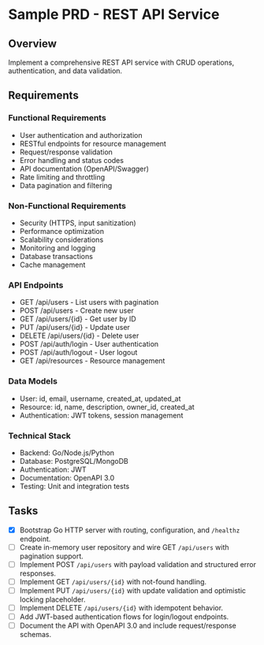 # Sample PRD - REST API Service

## Overview
Implement a comprehensive REST API service with CRUD operations, authentication, and data validation.

## Requirements

### Functional Requirements
- User authentication and authorization
- RESTful endpoints for resource management
- Request/response validation
- Error handling and status codes
- API documentation (OpenAPI/Swagger)
- Rate limiting and throttling
- Data pagination and filtering

### Non-Functional Requirements
- Security (HTTPS, input sanitization)
- Performance optimization
- Scalability considerations
- Monitoring and logging
- Database transactions
- Cache management

### API Endpoints
- GET /api/users - List users with pagination
- POST /api/users - Create new user
- GET /api/users/{id} - Get user by ID
- PUT /api/users/{id} - Update user
- DELETE /api/users/{id} - Delete user
- POST /api/auth/login - User authentication
- POST /api/auth/logout - User logout
- GET /api/resources - Resource management

### Data Models
- User: id, email, username, created_at, updated_at
- Resource: id, name, description, owner_id, created_at
- Authentication: JWT tokens, session management

### Technical Stack
- Backend: Go/Node.js/Python
- Database: PostgreSQL/MongoDB
- Authentication: JWT
- Documentation: OpenAPI 3.0
- Testing: Unit and integration tests

## Tasks

- [x] Bootstrap Go HTTP server with routing, configuration, and `/healthz` endpoint.
- [ ] Create in-memory user repository and wire GET `/api/users` with pagination support.
- [ ] Implement POST `/api/users` with payload validation and structured error responses.
- [ ] Implement GET `/api/users/{id}` with not-found handling.
- [ ] Implement PUT `/api/users/{id}` with update validation and optimistic locking placeholder.
- [ ] Implement DELETE `/api/users/{id}` with idempotent behavior.
- [ ] Add JWT-based authentication flows for login/logout endpoints.
- [ ] Document the API with OpenAPI 3.0 and include request/response schemas.
